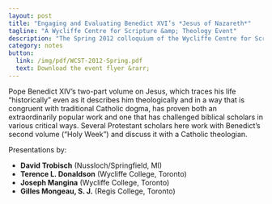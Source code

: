 ```yaml
---
layout: post
title: "Engaging and Evaluating Benedict XVI’s *Jesus of Nazareth*"
tagline: "A Wycliffe Centre for Scripture &amp; Theology Event"
description: "The Spring 2012 colloquium of the Wycliffe Centre for Scripture &amp; Theology."
category: notes
button:
  link: /img/pdf/WCST-2012-Spring.pdf
  text: Download the event flyer &rarr;
---
```


Pope Benedict XIV’s two-part volume on Jesus, which traces his life “historically” even as it describes him theologically and in a way that is congruent with traditional Catholic dogma, has proven both an extraordinarily popular work and one that has challenged biblical scholars in various critical ways. Several Protestant scholars here work with Benedict’s second volume (“Holy Week”) and discuss it with a Catholic theologian.

Presentations by:

* **David Trobisch** (Nussloch/Springfield, MI)
* **Terence L. Donaldson** (Wycliffe College, Toronto)
* **Joseph Mangina** (Wycliffe College, Toronto)
* **Gilles Mongeau, S. J.** (Regis College, Toronto)